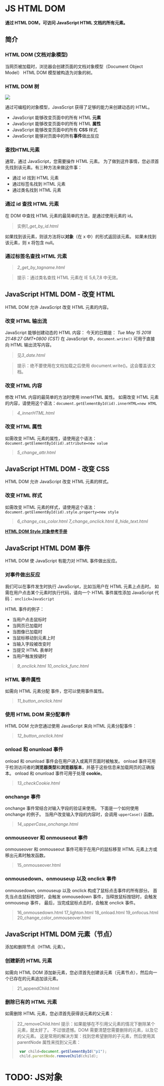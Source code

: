 # JS HTML DOM

**通过 HTML DOM，可访问 JavaScript HTML 文档的所有元素。**

## 简介

### HTML DOM (文档对象模型)

当网页被加载时，浏览器会创建页面的文档对象模型（Document Object Model）
HTML DOM 模型被构造为对象的树。

### HTML DOM 树

![](http://www.w3school.com.cn/i/ct_htmltree.gif)

通过可编程的对象模型，JavaScript 获得了足够的能力来创建动态的 HTML。

- JavaScript 能够改变页面中的所有 HTML **元素**
- JavaScript 能够改变页面中的所有 HTML **属性**
- JavaScript 能够改变页面中的所有 **CSS** 样式
- JavaScript 能够对页面中的所有**事件**做出反应

### 查找HTML元素

通常，通过 JavaScript，您需要操作 HTML 元素。
为了做到这件事情，您必须首先找到该元素。有三种方法来做这件事：

- 通过 id 找到 HTML 元素
- 通过标签名找到 HTML 元素
- 通过类名找到 HTML 元素

### 通过 id 查找 HTML 元素

在 DOM 中查找 HTML 元素的最简单的方法，是通过使用元素的 id。

> 实例*1_get_by_id.html*

如果找到该元素，则该方法将以**对象**（在 x 中）的形式返回该元素。
如果未找到该元素，则 x 将包含 null。

### 通过标签名查找 HTML 元素

> *2_get_by_tagname.html*

> 提示：通过类名查找 HTML 元素在 IE 5,6,7,8 中无效。

## JavaScript HTML DOM - 改变 HTML

HTML DOM 允许 JavaScript 改变 HTML 元素的内容。

### 改变 HTML 输出流

JavaScript 能够创建动态的 HTML 内容：
今天的日期是： *Tue May 15 2018 21:48:27 GMT+0800 (CST)*
在 JavaScript 中，`document.write()` 可用于直接向 HTML 输出流写内容。

> 见*3_date.html*

> 提示：绝不要使用在文档加载之后使用 document.write()。这会覆盖该文档。

### 改变 HTML 内容

修改 HTML 内容的最简单的方法时使用 innerHTML 属性。
如需改变 HTML 元素的内容，请使用这个语法：`document.getElementById(id).innerHTML=new HTML`

> *4_innerHTML.html*

### 改变 HTML 属性

如需改变 HTML 元素的属性，请使用这个语法：
`document.getElementById(id).attribute=new value`

> *5_change_attr.html*

## JavaScript HTML DOM - 改变 CSS

HTML DOM 允许 JavaScript 改变 HTML 元素的样式。

### 改变 HTML 样式

如需改变 HTML 元素的样式，请使用这个语法：
`document.getElementById(id).style.property=new style`

> *6_change_css_color.html*
> *7_change_onclick.html*
> *8_hide_text.html*

**[HTML DOM Style 对象参考手册](http://www.w3school.com.cn/jsref/dom_obj_style.asp)**

## JavaScript HTML DOM 事件

HTML DOM 使 JavaScript 有能力对 HTML 事件做出反应。

### 对事件做出反应

我们可以在事件发生时执行 JavaScript，比如当用户在 HTML 元素上点击时。
如需在用户点击某个元素时执行代码，请向一个 HTML 事件属性添加 JavaScript 代码：
`onclick=JavaScript`

HTML 事件的例子：

- 当用户点击鼠标时
- 当网页已加载时
- 当图像已加载时
- 当鼠标移动到元素上时
- 当输入字段被改变时
- 当提交 HTML 表单时
- 当用户触发按键时

> *9_onclick.html*
> *10_onclick_func.html*

### HTML 事件属性

如需向 HTML 元素分配 事件，您可以使用事件属性。

> *11_button_onclick.html*

### 使用 HTML DOM 来分配事件

HTML DOM 允许您通过使用 JavaScript 来向 HTML 元素分配事件：

> *12_button_onclick.html*

### onload 和 onunload 事件

onload 和 onunload 事件会在用户进入或离开页面时被触发。
onload 事件可用于检测访问者的**浏览器类型**和**浏览器版本**，并基于这些信息来加载网页的正确版本。
onload 和 onunload 事件可用于处理 **cookie**。

> *13_checkCookie.html*

### onchange 事件

onchange 事件常结合对输入字段的验证来使用。
下面是一个如何使用 onchange 的例子。
当用户改变输入字段的内容时，会调用 `upperCase()` 函数。

> *14_upperCase_onchange.html*

### onmouseover 和 onmouseout 事件

onmouseover 和 onmouseout 事件可用于在用户的鼠标移至 HTML 元素上方或移出元素时触发函数。

> 15_onmouseover.html

### onmousedown、onmouseup 以及 onclick 事件

onmousedown, onmouseup 以及 onclick 构成了鼠标点击事件的所有部分。
首先当点击鼠标按钮时，会触发 onmousedown 事件，当释放鼠标按钮时，会触发 onmouseup 事件，
最后，当完成鼠标点击时，会触发 onclick 事件。

> 16_onmousedown.html
> 17_lighton.html
> 18_onload.html
> 19_onfocus.html
> 20_change_color_onmouseover.html

## JavaScript HTML DOM 元素（节点）

添加和删除节点（HTML 元素）。

### 创建新的 HTML 元素

如需向 HTML DOM 添加新元素，您必须首先创建该元素（元素节点），然后向一个已存在的元素追加该元素。

> 21_appendChild.html

### 删除已有的 HTML 元素

如需删除 HTML 元素，您必须首先获得该元素的父元素：

> 22_removeChild.html
> 提示：如果能够在不引用父元素的情况下删除某个元素，就太好了。
>   不过很遗憾。DOM 需要清楚您需要删除的元素，以及它的父元素。
>   这是常用的解决方案：找到您希望删除的子元素，然后使用其 parentNode 属性来找到父元素：
> ```javascript
>  var child=document.getElementById("p1");
>  child.parentNode.removeChild(child);
>  ```

# TODO: JS对象